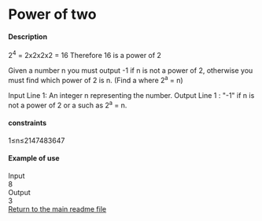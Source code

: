 # Power of two 

#### Description
2<sup>4</sup> = 2x2x2x2 = 16
Therefore 16 is a power of 2

Given a number n you must output -1 if n is not a power of 2, otherwise you must find which power of 2 is n. (Find a where 2<sup>a</sup> = n)

Input
Line 1: An integer n representing the number.
Output
Line 1 : "-1" if n is not a power of 2 or a such as 2<sup>a</sup> = n.
#### constraints
1&leq;n&leq;2147483647

#### Example of use
Input  
8  
Output  
3  
[Return to the main readme file](../../../../../../../README.md)